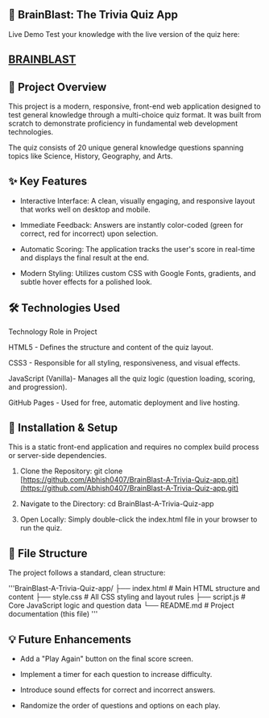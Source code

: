 ## 🧠 BrainBlast: The Trivia Quiz App
Live Demo
Test your knowledge with the live version of the quiz here:

## [BRAINBLAST](https://abhish0407.github.io/BrainBlast--A-Trivia-Quiz-app/)

## 📝 Project Overview
This project is a modern, responsive, front-end web application designed to test general knowledge through a multi-choice quiz format. It was built from scratch to demonstrate proficiency in fundamental web development technologies.

The quiz consists of 20 unique general knowledge questions spanning topics like Science, History, Geography, and Arts.

## ✨ Key Features
- Interactive Interface: A clean, visually engaging, and responsive layout that works well on desktop and mobile.

- Immediate Feedback: Answers are instantly color-coded (green for correct, red for incorrect) upon selection.

- Automatic Scoring: The application tracks the user's score in real-time and displays the final result at the end.

- Modern Styling: Utilizes custom CSS with Google Fonts, gradients, and subtle hover effects for a polished look.

## 🛠️ Technologies Used
Technology                                 Role in Project

HTML5 - Defines the structure and content of the quiz layout.

CSS3 - Responsible for all styling, responsiveness, and visual effects.

JavaScript (Vanilla)- Manages all the quiz logic (question loading, scoring, and progression).

GitHub Pages - Used for free, automatic deployment and live hosting.

## 🚀 Installation & Setup
This is a static front-end application and requires no complex build process or server-side dependencies.

1. Clone the Repository: git clone [https://github.com/Abhish0407/BrainBlast-A-Trivia-Quiz-app.git](https://github.com/Abhish0407/BrainBlast-A-Trivia-Quiz-app.git)

2. Navigate to the Directory: cd BrainBlast-A-Trivia-Quiz-app

3. Open Locally: Simply double-click the index.html file in your browser to run the quiz.


## 📁 File Structure
The project follows a standard, clean structure:

'''BrainBlast-A-Trivia-Quiz-app/
├── index.html          # Main HTML structure and content
├── style.css           # All CSS styling and layout rules
├── script.js           # Core JavaScript logic and question data
└── README.md           # Project documentation (this file)
'''

## 💡 Future Enhancements
- Add a "Play Again" button on the final score screen.

- Implement a timer for each question to increase difficulty.

- Introduce sound effects for correct and incorrect answers.

- Randomize the order of questions and options on each play.
